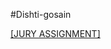 #Dishti-gosain

[[JURY ASSIGNMENT]](https://nift-web-design-delhi.github.io/Dishti-gosain/Assignment_3/)
